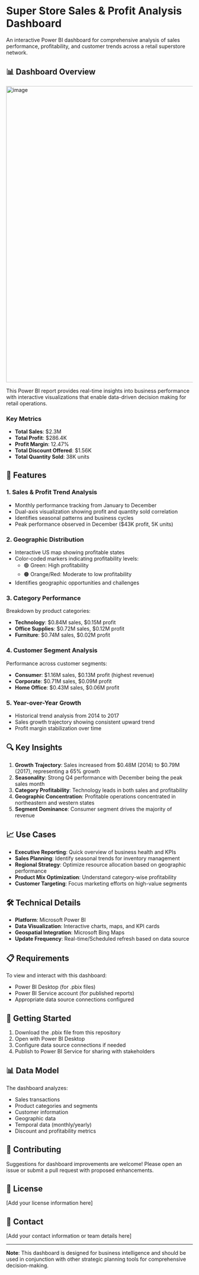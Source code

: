 
# Super Store Sales & Profit Analysis Dashboard

An interactive Power BI dashboard for comprehensive analysis of sales performance, profitability, and customer trends across a retail superstore network.

## 📊 Dashboard Overview
<img width="1432" height="800" alt="image" src="https://github.com/user-attachments/assets/26ef3a07-69cb-44bd-bfb0-4d15046d7ab7" />


This Power BI report provides real-time insights into business performance with interactive visualizations that enable data-driven decision making for retail operations.

### Key Metrics

- **Total Sales**: $2.3M
- **Total Profit**: $286.4K
- **Profit Margin**: 12.47%
- **Total Discount Offered**: $1.56K
- **Total Quantity Sold**: 38K units

## 🎯 Features

### 1. Sales & Profit Trend Analysis
- Monthly performance tracking from January to December
- Dual-axis visualization showing profit and quantity sold correlation
- Identifies seasonal patterns and business cycles
- Peak performance observed in December ($43K profit, 5K units)

### 2. Geographic Distribution
- Interactive US map showing profitable states
- Color-coded markers indicating profitability levels:
  - 🟢 Green: High profitability
  - 🟠 Orange/Red: Moderate to low profitability
- Identifies geographic opportunities and challenges

### 3. Category Performance
Breakdown by product categories:
- **Technology**: $0.84M sales, $0.15M profit
- **Office Supplies**: $0.72M sales, $0.12M profit
- **Furniture**: $0.74M sales, $0.02M profit

### 4. Customer Segment Analysis
Performance across customer segments:
- **Consumer**: $1.16M sales, $0.13M profit (highest revenue)
- **Corporate**: $0.71M sales, $0.09M profit
- **Home Office**: $0.43M sales, $0.06M profit

### 5. Year-over-Year Growth
- Historical trend analysis from 2014 to 2017
- Sales growth trajectory showing consistent upward trend
- Profit margin stabilization over time

## 🔍 Key Insights

1. **Growth Trajectory**: Sales increased from $0.48M (2014) to $0.79M (2017), representing a 65% growth
2. **Seasonality**: Strong Q4 performance with December being the peak sales month
3. **Category Profitability**: Technology leads in both sales and profitability
4. **Geographic Concentration**: Profitable operations concentrated in northeastern and western states
5. **Segment Dominance**: Consumer segment drives the majority of revenue

## 📈 Use Cases

- **Executive Reporting**: Quick overview of business health and KPIs
- **Sales Planning**: Identify seasonal trends for inventory management
- **Regional Strategy**: Optimize resource allocation based on geographic performance
- **Product Mix Optimization**: Understand category-wise profitability
- **Customer Targeting**: Focus marketing efforts on high-value segments

## 🛠️ Technical Details

- **Platform**: Microsoft Power BI
- **Data Visualization**: Interactive charts, maps, and KPI cards
- **Geospatial Integration**: Microsoft Bing Maps
- **Update Frequency**: Real-time/Scheduled refresh based on data source

## 📋 Requirements

To view and interact with this dashboard:
- Power BI Desktop (for .pbix files)
- Power BI Service account (for published reports)
- Appropriate data source connections configured

## 🚀 Getting Started

1. Download the .pbix file from this repository
2. Open with Power BI Desktop
3. Configure data source connections if needed
4. Publish to Power BI Service for sharing with stakeholders

## 📊 Data Model

The dashboard analyzes:
- Sales transactions
- Product categories and segments
- Customer information
- Geographic data
- Temporal data (monthly/yearly)
- Discount and profitability metrics

## 🤝 Contributing

Suggestions for dashboard improvements are welcome! Please open an issue or submit a pull request with proposed enhancements.

## 📝 License

[Add your license information here]

## 👥 Contact

[Add your contact information or team details here]

---

**Note**: This dashboard is designed for business intelligence and should be used in conjunction with other strategic planning tools for comprehensive decision-making.
